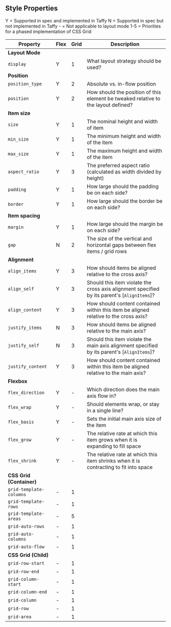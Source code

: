 

## Style Properties

Y = Supported in spec and implemented in Taffy
N = Supported in spec but not implemented in Taffy
\- = Not applicable to layout mode
1-5 = Priorities for a phased implementation of CSS Grid

| Property                 | Flex | Grid | Description                                                                                
| ---                      | ---  | ---  | ---                                                                                        
| **Layout Mode**          |      |      | 
| `display`                | Y    | 1    | What layout strategy should be used?
| **Position**             |      |      | 
| `position_type`          | Y    | 2    | Absolute vs. in-flow position
| `position`               | Y    | 2    | How should the position of this element be tweaked relative to the layout defined?
| **Item size**            |      |      | 
| `size`                   | Y    | 1    | The nominal height and width of item
| `min_size`               | Y    | 1    | The minimum height and width of the item
| `max_size`               | Y    | 1    | The maximum height and width of the item
| `aspect_ratio`           | Y    | 3    | The preferred aspect ratio (calculated as width divided by height)
| `padding`                | Y    | 1    | How large should the padding be on each side?
| `border`                 | Y    | 1    | How large should the border be on each side?
| **Item spacing**         |      |      | 
| `margin`                 | Y    | 1    | How large should the margin be on each side?                                               
| `gap`                    | N    | 2    | The size of the vertical and horizontal gaps between flex items / grid rows                
| **Alignment**            |      |      | 
| `align_items`            | Y    | 3    | How should items be aligned relative to the cross axis?
| `align_self`             | Y    | 3    | Should this item violate the cross axis alignment specified by its parent's [`AlignItems`]?
| `align_content`          | Y    | 3    | How should content contained within this item be aligned relative to the cross axis?
| `justify_items`          | N    | 3    | How should items be aligned relative to the main axis?
| `justify_self`           | N    | 3    | Should this item violate the main axis alignment specified by its parent's [`AlignItems`]?
| `justify_content`        | Y    | 3    | How should content contained within this item be aligned relative to the main axis?
| **Flexbox**              |      |      |                                                                                            
| `flex_direction`         | Y    | -    | Which direction does the main axis flow in?
| `flex_wrap`              | Y    | -    | Should elements wrap, or stay in a single line?
| `flex_basis`             | Y    | -    | Sets the initial main axis size of the item
| `flex_grow`              | Y    | -    | The relative rate at which this item grows when it is expanding to fill space
| `flex_shrink`            | Y    | -    | The relative rate at which this item shrinks when it is contracting to fit into space
| **CSS Grid (Container)** |      |      | 
| `grid-template-columns`  | -    | 1    | 
| `grid-template-rows`     | -    | 1    | 
| `grid-template-areas`    | -    | 5    | 
| `grid-auto-rows`         | -    | 1    | 
| `grid-auto-columns`      | -    | 1    | 
| `grid-auto-flow`         | -    | 1    | 
| **CSS Grid (Child)**     |      |      | 
| `grid-row-start`         | -    | 1    | 
| `grid-row-end`           | -    | 1    | 
| `grid-column-start`      | -    | 1    | 
| `grid-column-end`        | -    | 1    | 
| `grid-column`            | -    | 1    | 
| `grid-row`               | -    | 1    | 
| `grid-area`              | -    | 1    | 
  